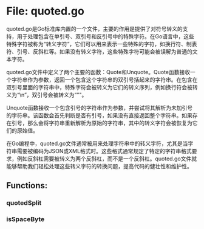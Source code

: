 # File: quoted.go

quoted.go是Go标准库内置的一个文件，主要的作用是提供了对符号转义的支持，用于处理包含在单引号、双引号和反引号中的特殊字符。在Go语言中，这些特殊字符被称为“转义字符”，它们可以用来表示一些特殊的字符，如换行符、制表符、引号、反斜杠等。如果没有转义字符，这些特殊字符可能会被误解为普通的文本字符。

quoted.go文件中定义了两个主要的函数：Quote和Unquote。Quote函数接收一个字符串作为参数，返回一个包含这个字符串的双引号括起来的字符串。在包含在双引号里面的字符串中，特殊字符会被转义为它们的转义序列，例如换行符会被转义为“\n”，双引号会被转义为“\""。

Unquote函数接收一个包含引号的字符串作为参数，并尝试将其解析为未加引号的字符串。该函数会首先判断是否有引号，如果没有直接返回整个字符串。如果存在引号，那么会将字符串重新解析为原始的字符串，其中的转义字符会被恢复为它们的原始值。

在Go编程中，quoted.go文件通常被用来处理字符串中的转义字符，尤其是当字符串需要被编码为JSON或XML格式时。这些格式通常规定了特定的字符串格式要求，例如反斜杠需要被转义为两个反斜杠，而不是一个反斜杠。quoted.go文件就能够帮助我们轻松处理这些转义字符的转换问题，提高代码的健壮性和维护性。

## Functions:

### quotedSplit





### isSpaceByte






